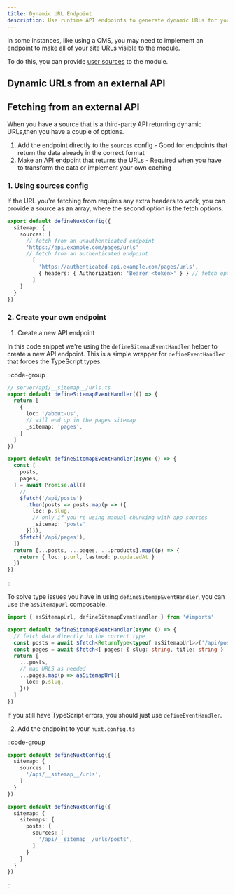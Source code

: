 ```yaml
---
title: Dynamic URL Endpoint
description: Use runtime API endpoints to generate dynamic URLs for your sitemap.
---
```


In some instances, like using a CMS, you may need to implement an endpoint to make 
all of your site URLs visible to the module.

To do this, you can provide [user sources](/sitemap/getting-started/data-sources) to the module.

## Dynamic URLs from an external API

## Fetching from an external API

When you have a source that is a third-party API returning dynamic URLs,then you have a couple of options.

1. Add the endpoint directly to the `sources` config - Good for endpoints that return the data already in the correct format 
2. Make an API endpoint that returns the URLs - Required when you have to transform the data or implement your own caching

### 1. Using sources config

If the URL you're fetching from requires any extra headers to work, you can provide a source as an array, where the second
option is the fetch options.

```ts [nuxt.config.ts]
export default defineNuxtConfig({
  sitemap: {
    sources: [
      // fetch from an unauthenticated endpoint
      'https://api.example.com/pages/urls'
      // fetch from an authenticated endpoint
        [
          'https://authenticated-api.example.com/pages/urls',
          { headers: { Authorization: 'Bearer <token>' } } // fetch options
        ]
    ]
  }
})
```


### 2. Create your own endpoint

1. Create a new API endpoint

In this code snippet we're using the `defineSitemapEventHandler` helper to create a new API endpoint.
This is a simple wrapper for `defineEventHandler` that forces the TypeScript types.

::code-group

```ts [Simple]
// server/api/__sitemap__/urls.ts
export default defineSitemapEventHandler(() => {
  return [
    {
      loc: '/about-us',
      // will end up in the pages sitemap
      _sitemap: 'pages',
    }
  ]
})
```

```ts [Multiple Sitemaps]
export default defineSitemapEventHandler(async () => {
  const [
    posts,
    pages,
  ] = await Promise.all([
    //
    $fetch('/api/posts')
      .then(posts => posts.map(p => ({
        loc: p.slug,
        // only if you're using manual chunking with app sources
        _sitemap: 'posts'
      }))),
    $fetch('/api/pages'),
  ])
  return [...posts, ...pages, ...products].map((p) => {
    return { loc: p.url, lastmod: p.updatedAt }
  })
})
```

::

To solve type issues you have in using `defineSitemapEventHandler`, you can use the `asSitemapUrl` composable.

```ts [server/api/__sitemap__/urls.ts]
import { asSitemapUrl, defineSitemapEventHandler } from '#imports'

export default defineSitemapEventHandler(async () => {
  // fetch data directly in the correct type
  const posts = await $fetch<ReturnType<typeof asSitemapUrl>>('/api/posts')
  const pages = await $fetch<{ pages: { slug: string, title: string } }>('/api/posts')
  return [
    ...posts,
    // map URLS as needed
    ...pages.map(p => asSitemapUrl({
      loc: p.slug,
    }))
  ]
})
```

If you still have TypeScript errors, you should just use `defineEventHandler`.

2. Add the endpoint to your `nuxt.config.ts`

::code-group

```ts [Single Sitemap Sources]
export default defineNuxtConfig({
  sitemap: {
    sources: [
      '/api/__sitemap__/urls',
    ]
  }
})
```


```ts [Multi Sitemap Sources]
export default defineNuxtConfig({
  sitemap: {
    sitemaps: {
      posts: {
        sources: [
          '/api/__sitemap__/urls/posts',
        ]
      }
    }
  }
})
```

::

